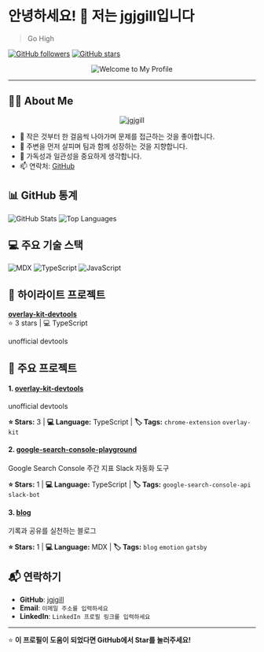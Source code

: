 # 안녕하세요! 👋 저는 jgjgill입니다

> Go High

[![GitHub followers](https://img.shields.io/github/followers/jgjgill?label=Follow&style=social)](https://github.com/jgjgill)
[![GitHub stars](https://img.shields.io/github/stars/jgjgill?affiliations=OWNER&style=social)](https://github.com/jgjgill)

<div align="center">

  ![Welcome to My Profile](https://profile-readme.onrender.com/api/wave-banner?title=Welcome+to+My+Profile&subtitle=Go+High&theme=dark)

</div>

---

## 🧑‍💻 About Me

<div align="center">

  ![jgjgill](https://profile-readme.onrender.com/api/neon-sign?text=jgjgill&subtitle=Frontend+Developer&theme=cyberpunk&animation=flicker)

</div>


- 🔭 작은 것부터 한 걸음씩 나아가며 문제를 접근하는 것을 좋아합니다.
- 🌱 주변을 먼저 살피며 팀과 함께 성장하는 것을 지향합니다.
- 💬 가독성과 일관성을 중요하게 생각합니다.
- 📫 연락처: [GitHub](https://github.com/jgjgill)

## 📊 GitHub 통계


![GitHub Stats](https://github-readme-stats.vercel.app/api?username=jgjgill&show_icons=true&theme=radical&hide_border=true)
![Top Languages](https://github-readme-stats.vercel.app/api/top-langs/?username=jgjgill&layout=compact&theme=radical&hide_border=true)

## 💻 주요 기술 스택
![MDX](https://img.shields.io/badge/MDX-0078D4?style=for-the-badge) ![TypeScript](https://img.shields.io/badge/TypeScript-007ACC?style=for-the-badge&logo=typescript&logoColor=white) ![JavaScript](https://img.shields.io/badge/JavaScript-F7DF1E?style=for-the-badge&logo=javascript&logoColor=black)

## 🌟 하이라이트 프로젝트

**[overlay-kit-devtools](https://github.com/jgjgill/overlay-kit-devtools)**  
⭐ 3 stars | 💻 TypeScript

unofficial devtools


## 🚀 주요 프로젝트

#### 1. [overlay-kit-devtools](https://github.com/jgjgill/overlay-kit-devtools)
unofficial devtools

**⭐ Stars:** 3 | **💻 Language:** TypeScript | **🏷️ Tags:** `chrome-extension` `overlay-kit`


#### 2. [google-search-console-playground](https://github.com/jgjgill/google-search-console-playground)
Google Search Console 주간 지표 Slack 자동화 도구

**⭐ Stars:** 1 | **💻 Language:** TypeScript | **🏷️ Tags:** `google-search-console-api` `slack-bot`


#### 3. [blog](https://github.com/jgjgill/blog)
기록과 공유를 실천하는 블로그

**⭐ Stars:** 1 | **💻 Language:** MDX | **🏷️ Tags:** `blog` `emotion` `gatsby`


## 📬 연락하기

- **GitHub**: [jgjgill](https://github.com/jgjgill)
- **Email**: `이메일 주소를 입력하세요`
- **LinkedIn**: `LinkedIn 프로필 링크를 입력하세요`

---

⭐ **이 프로필이 도움이 되었다면 GitHub에서 Star를 눌러주세요!**
